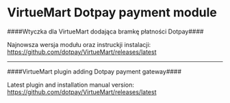 VirtueMart Dotpay payment module
=====================

####Wtyczka dla VirtueMart dodająca bramkę płatności Dotpay####

Najnowsza wersja modułu oraz instruckji instalacji:
https://github.com/dotpay/VirtueMart/releases/latest

---------------------------------------

####VirtueMart plugin adding Dotpay payment gateway####

Latest plugin and installation manual version:
https://github.com/dotpay/VirtueMart/releases/latest